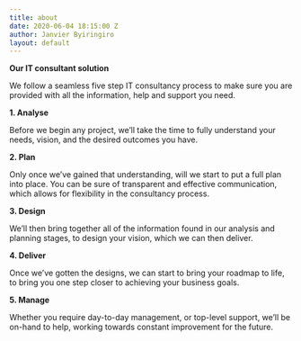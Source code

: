 ```yaml
---
title: about
date: 2020-06-04 18:15:00 Z
author: Janvier Byiringiro
layout: default
---
```


**Our IT consultant solution**

We follow a seamless five step IT consultancy process to make sure you are provided with all the information, help and support you need.

**1. Analyse**

Before we begin any project, we’ll take the time to fully understand your needs, vision, and the desired outcomes you have.

**2. Plan**

Only once we’ve gained that understanding, will we start to put a full plan into place. You can be sure of transparent and effective communication, which allows for flexibility in the consultancy process.

**3. Design**

We’ll then bring together all of the information found in our analysis and planning stages, to design your vision, which we can then deliver.

**4. Deliver**

Once we’ve gotten the designs, we can start to bring your roadmap to life, to bring you one step closer to achieving your business goals.

**5. Manage**

Whether you require day-to-day management, or top-level support, we’ll be on-hand to help, working towards constant improvement for the future.
